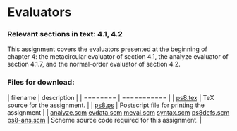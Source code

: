 # Evaluators

### Relevant sections in text: 4.1, 4.2

This assignment covers the evaluators presented at the beginning of chapter 4: the metacircular evaluator of section 4.1, the analyze evaluator of section 4.1.7, and the normal-order evaluator of section 4.2.

### Files for download:

| filename | description |
| ======== | =========== |
| [ps8.tex](ps8.tex) | TeX source for the assignment. |
| [ps8.ps](ps8.ps) | Postscript file for printing the assignment |
| [analyze.scm](analyze.scm) [evdata.scm](evdata.scm) [meval.scm](meval.scm) [syntax.scm](syntax.scm) [ps8defs.scm](ps8defs.scm) [ps8-ans.scm](ps8-ans.scm) | Scheme source code required for this assignment. |
